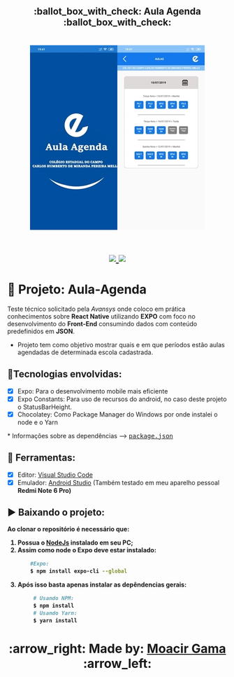 <h2 align=center>
  :ballot_box_with_check: Aula Agenda :ballot_box_with_check:
</h2>

<h1 align=center>
  <img src="/assets/banner.jpg">
</h1>

<div align="center">
  <h1 align=center> 
    <a href="https://reactnative.dev/docs/getting-started">
      <img src="https://img.shields.io/badge/Mobile-React--Native-green">
    </a>
    <a href="https://docs.expo.io/">
      <img src="https://img.shields.io/badge/Mobile-Expo-9cf">
    </a>
  </h1>
</div> 

# :large_blue_circle: Projeto: Aula-Agenda
  Teste técnico solicitado pela <i>Avansys</i> onde coloco em prática conhecimentos sobre <b>React Native</b> 
utilizando <b>EXPO</b> com foco no desenvolvimento do <b>Front-End</b> consumindo dados com conteúdo predefinidos em <b>JSON</b>.
- Projeto tem como objetivo mostrar quais e em que períodos estão aulas agendadas de determinada escola cadastrada.

## :small_blue_diamond:Tecnologias envolvidas:
- [x] Expo: Para o desenvolvimento mobile mais eficiente 
- [x] Expo Constants: Para uso de recursos do android, no caso deste projeto o StatusBarHeight.
- [x] Chocolatey: Como Package Manager do Windows por onde instalei o node e o Yarn

\* Informações sobre as dependências --> <kbd>[package.json](./package.json)</kbd>

## :small_blue_diamond: Ferramentas:
- [x] Editor: [Visual Studio Code](https://code.visualstudio.com/)
- [x] Emulador: [Android Studio](https://developer.android.com/studio) (Também testado em meu aparelho pessoal <b>Redmi Note 6 Pro<b>)
  
## :arrow_forward: Baixando o projeto:
  Ao clonar o repositório é necessário que:
  1. Possua o <a href="https://nodejs.org/en/">NodeJs<a/> instalado em seu PC; 
  2. Assim como node o Expo deve estar instalado:
      ```sh
          #Expo:
          $ npm install expo-cli --global
       ```
  3. Após isso basta apenas instalar as depêndencias gerais:
     ```sh
          # Usando NPM:
          $ npm install 
          # Usando Yarn: 
          $ yarn install
       ```



<h1 align="center"> :arrow_right: Made by: <a href="https://www.linkedin.com/in/gama-leal" /> Moacir Gama </a> :arrow_left: </h1>
